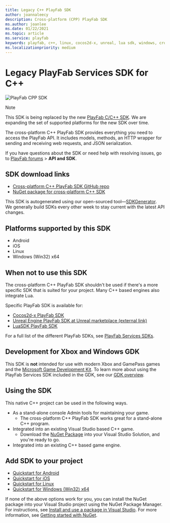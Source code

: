 ```yaml
---
title: Legacy C++ PlayFab SDK
author: joannaleecy
description: Cross-platform (CPP) PlayFab SDK
ms.author: joanlee
ms.date: 01/22/2021
ms.topic: article
ms.service: playfab
keywords: playfab, c++, linux, cocos2d-x, unreal, lua sdk, windows, cross-platform
ms.localizationpriority: medium
---
```


# Legacy PlayFab Services SDK for C++

![PlayFab CPP SDK](./media/cpp1.png)

> [!NOTE]  
> This SDK is being replaced by the new [PlayFab C/C++ SDK](../c/index.md). We are expanding the set of supported platforms for the new SDK over time.

The cross-platform C++ PlayFab SDK provides everything you need to access the PlayFab API. It includes models, methods, an HTTP wrapper for sending and receiving web requests, and JSON serialization.

If you have questions about the SDK or need help with resolving issues, go to [PlayFab forums](https://community.playfab.com/index.html) > **API and SDK**.

## SDK download links

- [Cross-platform C++ PlayFab SDK GitHub repo](https://github.com/PlayFab/XPlatCppSdk)
- [NuGet package for cross-platform C++ SDK](https://www.nuget.org/packages/com.playfab.xplatcppsdk.v141/)

This SDK is autogenerated using our open-sourced tool&mdash;[SDKGenerator](../sdkgenerator/index.md). We generally build SDKs every other week to stay current with the latest API changes.

## Platforms supported by this SDK

- Android
- iOS
- Linux
- Windows (Win32) x64

## When not to use this SDK

The cross-platform C++ PlayFab SDK shouldn't be used if there's a more specific SDK that is suited for your project. Many C++ based engines also integrate Lua.

Specific PlayFab SDK is available for:
* [Cocos2d-x PlayFab SDK](https://github.com/PlayFab/Cocos2d-xSDK)
* [Unreal Engine PlayFab SDK at Unreal marketplace (external link)](https://www.unrealengine.com/marketplace/product/playfab-sdk)
* [LuaSDK PlayFab SDK](https://github.com/PlayFab/LuaSdk)

For a full list of the different PlayFab SDKs, see [PlayFab Services SDKs](../playfab-sdk-intro.md).

## Development for Xbox and Windows GDK

This SDK is __not__ intended for use with modern Xbox and GamePass games and the [Microsoft Game Development Kit](/gaming/gdk/). To learn more about using the PlayFab Services SDK included in the GDK, see our [GDK overview](../c/index.md).

## Using the SDK

This native C++ project can be used in the following ways.

- As a stand-alone console Admin tools for maintaining your game.
  - The cross-platform C++ PlayFab SDK works great for a stand-alone C++ program.
- Integrated into an existing Visual Studio based C++ game.
  - Download the [NuGet Package](https://www.nuget.org/packages/com.playfab.xplatcppsdk.v141/) into your Visual Studio Solution, and you're ready to go.
- Integrated into an existing C++ based game engine.

## Add SDK to your project

- [Quickstart for Android](https://github.com/PlayFab/XPlatCppSdk/tree/master/build/Android)
- [Quickstart for iOS](https://github.com/PlayFab/XPlatCppSdk/blob/master/build/iOS/TestIOSApp/README.md)
- [Quickstart for Linux](quickstart-linux.md)
- [Quickstart for Windows (Win32) x64](quickstart-windows.md)

If none of the above options work for you, you can install the NuGet package into your Visual Studio project using the NuGet Package Manager. For instructions, see [Install and use a package in Visual Studio](/nuget/quickstart/install-and-use-a-package-in-visual-studio). For more information, see [Getting started with NuGet](/nuget/what-is-nuget).
